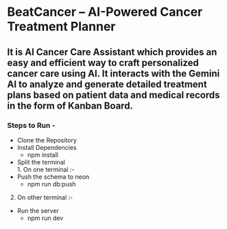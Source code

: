 # BeatCancer – AI-Powered Cancer Treatment Planner

## It is AI Cancer Care Assistant which provides an easy and efficient way to craft personalized cancer care using AI. It interacts with the Gemini AI to analyze and generate detailed treatment plans based on patient data and medical records in the form of Kanban Board.

### Steps to Run - 

- Clone the Repository
- Install Dependencies
    - npm install
- Split the terminal 
<br />1. On one terminal :- 
- Push the schema to neon
    - npm run db:push<br />
2. On other terminal :- 
- Run the server
    - npm run dev 
